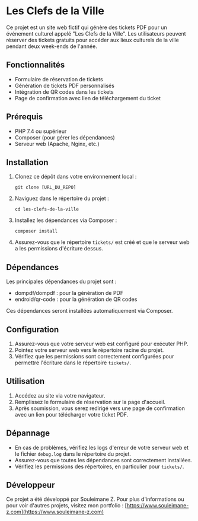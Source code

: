 # Les Clefs de la Ville

Ce projet est un site web fictif qui génère des tickets PDF pour un événement culturel appelé "Les Clefs de la Ville". Les utilisateurs peuvent réserver des tickets gratuits pour accéder aux lieux culturels de la ville pendant deux week-ends de l'année.

## Fonctionnalités

- Formulaire de réservation de tickets
- Génération de tickets PDF personnalisés
- Intégration de QR codes dans les tickets
- Page de confirmation avec lien de téléchargement du ticket

## Prérequis

- PHP 7.4 ou supérieur
- Composer (pour gérer les dépendances)
- Serveur web (Apache, Nginx, etc.)

## Installation

1. Clonez ce dépôt dans votre environnement local :
   ```
   git clone [URL_DU_REPO]
   ```

2. Naviguez dans le répertoire du projet :
   ```
   cd les-clefs-de-la-ville
   ```

3. Installez les dépendances via Composer :
   ```
   composer install
   ```

4. Assurez-vous que le répertoire `tickets/` est créé et que le serveur web a les permissions d'écriture dessus.

## Dépendances

Les principales dépendances du projet sont :

- dompdf/dompdf : pour la génération de PDF
- endroid/qr-code : pour la génération de QR codes

Ces dépendances seront installées automatiquement via Composer.

## Configuration

1. Assurez-vous que votre serveur web est configuré pour exécuter PHP.
2. Pointez votre serveur web vers le répertoire racine du projet.
3. Vérifiez que les permissions sont correctement configurées pour permettre l'écriture dans le répertoire `tickets/`.

## Utilisation

1. Accédez au site via votre navigateur.
2. Remplissez le formulaire de réservation sur la page d'accueil.
3. Après soumission, vous serez redirigé vers une page de confirmation avec un lien pour télécharger votre ticket PDF.

## Dépannage

- En cas de problèmes, vérifiez les logs d'erreur de votre serveur web et le fichier `debug.log` dans le répertoire du projet.
- Assurez-vous que toutes les dépendances sont correctement installées.
- Vérifiez les permissions des répertoires, en particulier pour `tickets/`.

## Développeur

Ce projet a été développé par Souleimane Z. Pour plus d'informations ou pour voir d'autres projets, visitez mon portfolio : [https://www.souleimane-z.com](https://www.souleimane-z.com)